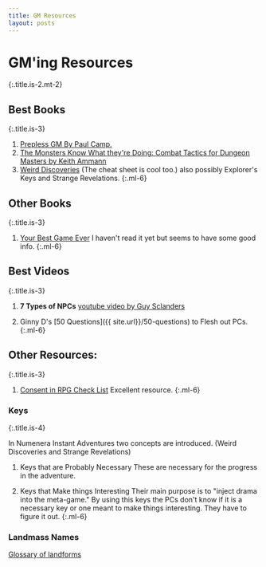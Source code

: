 ```yaml
---
title: GM Resources
layout: posts
---
```


# GM'ing Resources
{:.title.is-2.mt-2} 

<!-- <div class="tabs is-boxed" id="tabs">
  <ul>
    <li class="is-active" data-tab="1">
      <a>
        <span>Books</span>
      </a>
    </li>
    <li data-tab="2">
      <a>
        <span>Videos</span>
      </a>
    </li>
    <li data-tab="3">
      <a>
        <span>Other</span>
      </a>
    </li>
  </ul>
</div>
 -->

## Best Books
{:.title.is-3} 

1. [Prepless GM By Paul Camp.](https://www.drivethrurpg.com/product/304745/The-Prepless-GM)
2. [The Monsters Know What they're Doing: Combat Tactics for Dungeon Masters by Keith Ammann](https://www.themonstersknow.com/)
3. [Weird Discoveries](https://www.drivethrurpg.com/product/148098/Weird-Discoveries-Ten-Instant-Adventures-for-Numenera) (The cheat sheet is cool too.) also possibly Explorer's Keys and Strange Revelations.
{:.ml-6}

## Other Books
{:.title.is-3} 

1. [Your Best Game Ever](https://www.montecookgames.com/store/product/your-best-game-ever/) I haven't read it yet but seems to have some good info. 
{:.ml-6}


## Best Videos
{:.title.is-3} 

1. __7 Types of  NPCs__ [youtube video by Guy Sclanders](https://youtu.be/PDwOlY4ot8s)

2. Ginny D's [50 Questions]({{ site.url}}/50-questions) to Flesh out PCs.
{:.ml-6}

## Other Resources:
{:.title.is-3} 

1. [Consent in RPG Check List](https://www.montecookgames.com/consent-in-gaming/) Excellent resource. 
{:.ml-6}

### Keys 
{:.title.is-4} 

In Numenera Instant Adventures two concepts are introduced. (Weird Discoveries and Strange Revelations)

1. Keys that are Probably Necessary
These are necessary for the progress in the adventure.

2. Keys that Make things Interesting
Their main purpose is to "inject drama into the meta-game." By using this keys the PCs don't know if it is a necessary key or one meant to make things interesting. They have to figure it out.
{:.ml-6}


### Landmass Names
[Glossary of landforms](https://en.wikipedia.org/wiki/Glossary_of_landforms)